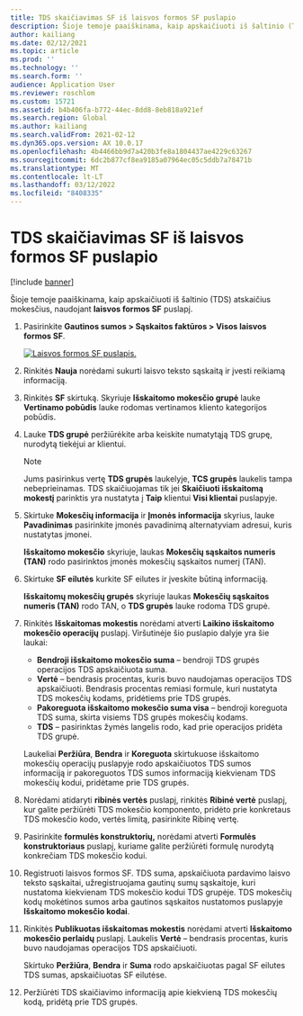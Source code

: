 ```yaml
---
title: TDS skaičiavimas SF iš laisvos formos SF puslapio
description: Šioje temoje paaiškinama, kaip apskaičiuoti iš šaltinio (TDS) atskaičius mokesčius, naudojant laisvos formos SF puslapį.
author: kailiang
ms.date: 02/12/2021
ms.topic: article
ms.prod: ''
ms.technology: ''
ms.search.form: ''
audience: Application User
ms.reviewer: roschlom
ms.custom: 15721
ms.assetid: b4b406fa-b772-44ec-8dd8-8eb818a921ef
ms.search.region: Global
ms.author: kailiang
ms.search.validFrom: 2021-02-12
ms.dyn365.ops.version: AX 10.0.17
ms.openlocfilehash: 4b4466bb9d7a420b3fe8a1804437ae4229c63267
ms.sourcegitcommit: 6dc2b877cf8ea9185a07964ec05c5ddb7a78471b
ms.translationtype: MT
ms.contentlocale: lt-LT
ms.lasthandoff: 03/12/2022
ms.locfileid: "8408335"
---
```

# <a name="tds-calculation-on-invoices-from-the-free-text-invoice-page"></a>TDS skaičiavimas SF iš laisvos formos SF puslapio

[!include [banner](../includes/banner.md)]

Šioje temoje paaiškinama, kaip apskaičiuoti iš šaltinio (TDS) atskaičius mokesčius, naudojant **laisvos formos SF** puslapį.

1. Pasirinkite **Gautinos sumos \> Sąskaitos faktūros \> Visos laisvos formos SF**.

    [![Laisvos formos SF puslapis.](./media/apac-ind-TDS-57-1.png)](./media/apac-ind-TDS-57-1.png)

2. Rinkitės **Nauja** norėdami sukurti laisvo teksto sąskaitą ir įvesti reikiamą informaciją.
3. Rinkitės **SF** skirtuką. Skyriuje **Išskaitomo mokesčio grupė** lauke **Vertinamo pobūdis** lauke rodomas vertinamos kliento kategorijos pobūdis.
4. Lauke **TDS grupė** peržiūrėkite arba keiskite numatytąją TDS grupę, nurodytą tiekėjui ar klientui.

    > [!NOTE]
    > Jums pasirinkus vertę **TDS grupės** laukelyje, **TCS grupės** laukelis tampa nebeprieinamas. TDS skaičiuojamas tik jei **Skaičiuoti išskaitomą mokestį** parinktis yra nustatyta į **Taip** klientui **Visi klientai** puslapyje.

5. Skirtuke **Mokesčių informacija** ir **Įmonės informacija** skyrius, lauke **Pavadinimas** pasirinkite įmonės pavadinimą alternatyviam adresui, kuris nustatytas įmonei.

    **Išskaitomo mokesčio** skyriuje, laukas **Mokesčių sąskaitos numeris (TAN)** rodo pasirinktos įmonės mokesčių sąskaitos numerį (TAN).

6. Skirtuke **SF eilutės** kurkite SF eilutes ir įveskite būtiną informaciją.

    **Išskaitomų mokesčių grupės** skyriuje laukas **Mokesčių sąskaitos numeris (TAN)** rodo TAN, o **TDS grupės** lauke rodoma TDS grupė.

7. Rinkitės **Išskaitomas mokestis** norėdami atverti **Laikino išskaitomo mokesčio operacijų** puslapį. Viršutinėje šio puslapio dalyje yra šie laukai:

    - **Bendroji išskaitomo mokesčio suma** – bendroji TDS grupės operacijos TDS apskaičiuota suma.
    - **Vertė** – bendrasis procentas, kuris buvo naudojamas operacijos TDS apskaičiuoti. Bendrasis procentas remiasi formule, kuri nustatyta TDS mokesčių kodams, pridėtiems prie TDS grupės.
    - **Pakoreguota išskaitomo mokesčio suma visa** – bendroji koreguota TDS suma, skirta visiems TDS grupės mokesčių kodams.
    - **TDS** – pasirinktas žymės langelis rodo, kad prie operacijos pridėta TDS grupė.

    Laukeliai **Peržiūra**, **Bendra** ir **Koreguota** skirtukuose išskaitomo mokesčių operacijų puslapyje rodo apskaičiuotos TDS sumos informaciją ir pakoreguotos TDS sumos informaciją kiekvienam TDS mokesčių kodui, pridėtame prie TDS grupės.

8. Norėdami atidaryti **ribinės vertės** puslapį, rinkitės **Ribinė vertė** puslapį, kur galite peržiūrėti TDS mokesčio komponento, pridėto prie konkretaus TDS mokesčio kodo, vertės limitą, pasirinkite Ribinę vertę.
9. Pasirinkite **formulės konstruktorių,** norėdami atverti **Formulės konstruktoriaus** puslapį, kuriame galite peržiūrėti formulę nurodytą konkrečiam TDS mokesčio kodui.
10. Registruoti laisvos formos SF. TDS suma, apskaičiuota pardavimo laisvo teksto sąskaitai, užregistruojama gautinų sumų sąskaitoje, kuri nustatoma kiekvienam TDS mokesčio kodui TDS grupėje. TDS mokesčių kodų mokėtinos sumos arba gautinos sąskaitos nustatomos puslapyje **Išskaitomo mokesčio kodai**.
11. Rinkitės **Publikuotas išskaitomas mokestis** norėdami atverti **Išskaitomo mokesčio perlaidų** puslapį. Laukelis **Vertė** – bendrasis procentas, kuris buvo naudojamas operacijos TDS apskaičiuoti.

    Skirtuko **Peržiūra**, **Bendra** ir **Suma** rodo apskaičiuotas pagal SF eilutes TDS sumas, apskaičiuotas SF eilutėse.

12. Peržiūrėti TDS skaičiavimo informaciją apie kiekvieną TDS mokesčių kodą, pridėtą prie TDS grupės.
